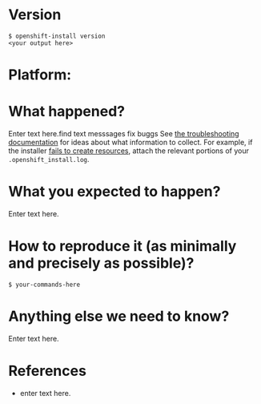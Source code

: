<!--
Thanks for opening a bug report!
Before hitting the button, please fill in as much of the template below as you can.
If you leave out information, it's harder to help you.
Be ready for follow-up questions, and please respond in a timely manner.
If we can't reproduce a bug we might close your issue.
If we're wrong, PLEASE feel free to reopen it and explain why.
-->

# Version

```console
$ openshift-install version
<your output here>
```

# Platform:
<!--
Please specify the platform type: aws, libvirt, openstack, baremetal, or none (UPI)
-->

# What happened?

Enter text here.find text messsages fix buggs
See [the troubleshooting documentation](https://github.com/openshift/installer/blob/master/docs/user/troubleshooting.md) for ideas about what information to collect.
For example, if the installer [fails to create resources](https://github.com/openshift/installer/blob/master/docs/user/troubleshooting.md#installer-fails-to-create-resources), attach the relevant portions of your `.openshift_install.log`.

# What you expected to happen?

Enter text here.

# How to reproduce it (as minimally and precisely as possible)?

<!--
Please list the full steps required to reproduce the issue.
-->

```console
$ your-commands-here
```

# Anything else we need to know?

Enter text here.

# References

<!--
Are there any other GitHub issues (open or closed) or Pull Requests that should be linked here? For example:
- #6017
-->

- enter text here.
